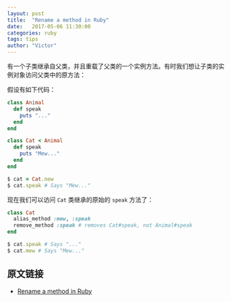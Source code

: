 ```yaml
---
layout: post
title:  "Rename a method in Ruby"
date:   2017-05-06 11:30:00
categories: ruby
tags: tips
author: "Victor"
---
```


有一个子类继承自父类，并且重载了父类的一个实例方法。有时我们想让子类的实例对象访问父类中的原方法：

假设有如下代码：

```ruby
class Animal
  def speak
    puts "..."
  end
end

class Cat < Animal
  def speak
    puts "Mew..."
  end
end

$ cat = Cat.new
$ cat.speak # Says "Mew..."
```

现在我们可以访问 `Cat` 类继承的原始的 `speak` 方法了：


```ruby
class Cat
  alias_method :mew, :speak
  remove_method :speak # removes Cat#speak, not Animal#speak
end

$ cat.speak # Says "..."
$ cat.mew # Says "Mew..."
```


## 原文链接

* [Rename a method in Ruby](https://coderwall.com/p/gutg6g/rename-a-method-in-ruby)
